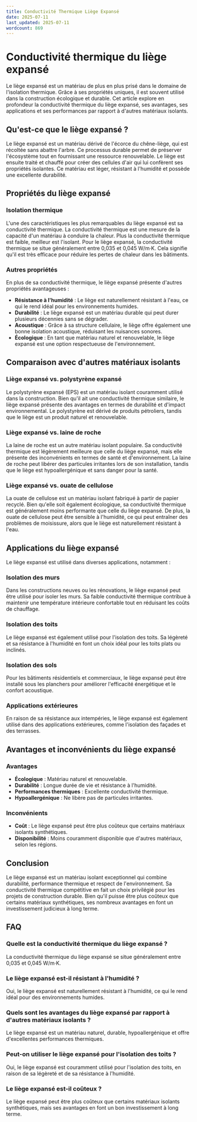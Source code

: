 ```yaml
---
title: Conductivité Thermique Liège Expansé
date: 2025-07-11
last_updated: 2025-07-11
wordcount: 869
---
```


# Conductivité thermique du liège expansé

Le liège expansé est un matériau de plus en plus prisé dans le domaine de l'isolation thermique. Grâce à ses propriétés uniques, il est souvent utilisé dans la construction écologique et durable. Cet article explore en profondeur la conductivité thermique du liège expansé, ses avantages, ses applications et ses performances par rapport à d'autres matériaux isolants.

## Qu'est-ce que le liège expansé ?

Le liège expansé est un matériau dérivé de l'écorce du chêne-liège, qui est récoltée sans abattre l'arbre. Ce processus durable permet de préserver l'écosystème tout en fournissant une ressource renouvelable. Le liège est ensuite traité et chauffé pour créer des cellules d'air qui lui confèrent ses propriétés isolantes. Ce matériau est léger, résistant à l'humidité et possède une excellente durabilité.

## Propriétés du liège expansé

### Isolation thermique

L'une des caractéristiques les plus remarquables du liège expansé est sa conductivité thermique. La conductivité thermique est une mesure de la capacité d'un matériau à conduire la chaleur. Plus la conductivité thermique est faible, meilleur est l'isolant. Pour le liège expansé, la conductivité thermique se situe généralement entre 0,035 et 0,045 W/m·K. Cela signifie qu'il est très efficace pour réduire les pertes de chaleur dans les bâtiments.

### Autres propriétés

En plus de sa conductivité thermique, le liège expansé présente d'autres propriétés avantageuses :

- **Résistance à l'humidité** : Le liège est naturellement résistant à l'eau, ce qui le rend idéal pour les environnements humides.
- **Durabilité** : Le liège expansé est un matériau durable qui peut durer plusieurs décennies sans se dégrader.
- **Acoustique** : Grâce à sa structure cellulaire, le liège offre également une bonne isolation acoustique, réduisant les nuisances sonores.
- **Écologique** : En tant que matériau naturel et renouvelable, le liège expansé est une option respectueuse de l'environnement.

## Comparaison avec d'autres matériaux isolants

### Liège expansé vs. polystyrène expansé

Le polystyrène expansé (EPS) est un matériau isolant couramment utilisé dans la construction. Bien qu'il ait une conductivité thermique similaire, le liège expansé présente des avantages en termes de durabilité et d'impact environnemental. Le polystyrène est dérivé de produits pétroliers, tandis que le liège est un produit naturel et renouvelable.

### Liège expansé vs. laine de roche

La laine de roche est un autre matériau isolant populaire. Sa conductivité thermique est légèrement meilleure que celle du liège expansé, mais elle présente des inconvénients en termes de santé et d'environnement. La laine de roche peut libérer des particules irritantes lors de son installation, tandis que le liège est hypoallergénique et sans danger pour la santé.

### Liège expansé vs. ouate de cellulose

La ouate de cellulose est un matériau isolant fabriqué à partir de papier recyclé. Bien qu'elle soit également écologique, sa conductivité thermique est généralement moins performante que celle du liège expansé. De plus, la ouate de cellulose peut être sensible à l'humidité, ce qui peut entraîner des problèmes de moisissure, alors que le liège est naturellement résistant à l'eau.

## Applications du liège expansé

Le liège expansé est utilisé dans diverses applications, notamment :

### Isolation des murs

Dans les constructions neuves ou les rénovations, le liège expansé peut être utilisé pour isoler les murs. Sa faible conductivité thermique contribue à maintenir une température intérieure confortable tout en réduisant les coûts de chauffage.

### Isolation des toits

Le liège expansé est également utilisé pour l'isolation des toits. Sa légèreté et sa résistance à l'humidité en font un choix idéal pour les toits plats ou inclinés.

### Isolation des sols

Pour les bâtiments résidentiels et commerciaux, le liège expansé peut être installé sous les planchers pour améliorer l'efficacité énergétique et le confort acoustique.

### Applications extérieures

En raison de sa résistance aux intempéries, le liège expansé est également utilisé dans des applications extérieures, comme l'isolation des façades et des terrasses.

## Avantages et inconvénients du liège expansé

### Avantages

- **Écologique** : Matériau naturel et renouvelable.
- **Durabilité** : Longue durée de vie et résistance à l'humidité.
- **Performances thermiques** : Excellente conductivité thermique.
- **Hypoallergénique** : Ne libère pas de particules irritantes.

### Inconvénients

- **Coût** : Le liège expansé peut être plus coûteux que certains matériaux isolants synthétiques.
- **Disponibilité** : Moins couramment disponible que d'autres matériaux, selon les régions.

## Conclusion

Le liège expansé est un matériau isolant exceptionnel qui combine durabilité, performance thermique et respect de l'environnement. Sa conductivité thermique compétitive en fait un choix privilégié pour les projets de construction durable. Bien qu'il puisse être plus coûteux que certains matériaux synthétiques, ses nombreux avantages en font un investissement judicieux à long terme.

## FAQ

### Quelle est la conductivité thermique du liège expansé ?

La conductivité thermique du liège expansé se situe généralement entre 0,035 et 0,045 W/m·K.

### Le liège expansé est-il résistant à l'humidité ?

Oui, le liège expansé est naturellement résistant à l'humidité, ce qui le rend idéal pour des environnements humides.

### Quels sont les avantages du liège expansé par rapport à d'autres matériaux isolants ?

Le liège expansé est un matériau naturel, durable, hypoallergénique et offre d'excellentes performances thermiques.

### Peut-on utiliser le liège expansé pour l'isolation des toits ?

Oui, le liège expansé est couramment utilisé pour l'isolation des toits, en raison de sa légèreté et de sa résistance à l'humidité.

### Le liège expansé est-il coûteux ?

Le liège expansé peut être plus coûteux que certains matériaux isolants synthétiques, mais ses avantages en font un bon investissement à long terme.